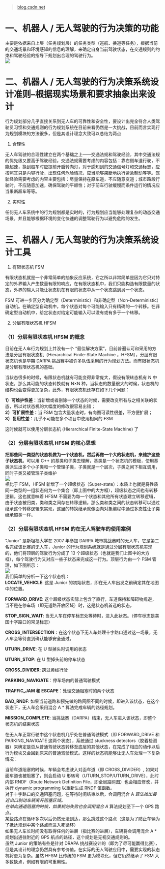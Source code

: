 > [blog.csdn.net](https://blog.csdn.net/qq_35635374/article/details/121784539)

一、机器人 / 无人驾驶的行为决策的功能
====================

主要是依据来自上层（任务规划层）的任务类型（巡航、换道等任务），根据当前的交通场景和环境感知的信息的理解，来确定自身当前驾驶状态，在交通规则的约束和驾驶经验的指导下规划出合理的驾驶行为。  
![](https://img-blog.csdnimg.cn/2565983f0da543939e74931ccd66469b.png?x-oss-process=image/watermark,type_d3F5LXplbmhlaQ,shadow_50,text_Q1NETiBA55uS5a2Q5ZCbfg==,size_20,color_FFFFFF,t_70,g_se,x_16)

二、机器人 / 无人驾驶的行为决策系统设计准则–根据现实场景和要求抽象出来设计
=======================================

行为规划部分几乎直接关系到无人车的可靠性和安全性，要设计出完全符合人类驾驶员习惯和交通规则的行为规划系统在目前来看仍然是一大挑战，目前而言实现行为规划模块的方法很多，但是其设计理念大致可以总结为两点

1. 合理性

无人车驾驶的合理性建立在两个基础之上——交通法规和驾驶经验，其中交通法规的优先级又要高于驾驶经验，交通法规需要考虑的内容包括：靠右侧车道行驶，不能超速，换到超车时应提前开启转向灯，对于感知到的交通信号灯和交通标志，应按照其只是内容行驶，出现任何危险情况，应当能够果断地执行紧急制动等等。驾驶经验需要考虑的内容主要包括：尽量保持在原车道，不应随意变道；城市路段行驶时，不应随意加速，确保驾驶的平顺性；对于前车行驶缓慢而条件运行的情况应当果断超车等等。

2. 实时性

任何无人车系统中的行为规划都是实时的，行为规划应当能够处理复杂的动态交通场景，并且能够根据环境的变化快速的调整驾驶行为以避免危险的发生。  

三、机器人 / 无人驾驶的行为决策系统设计工具
=======================

1. 有限状态机 FSM

有限状态机就是一个非常简单的抽象反应系统，它之所以非常简单是因为它只对特定的外界输入产生数量有限的响应，在有限状态机中，我们只能构造有限数量的状态，外界的输入只能让状态机在有限的状态中从一个状态跳到另一个状态。

FSM 可进一步区分为确定型（Deterministic）和非确定型（Non-Deterministic）自动机。在确定型自动机中，每个状态对每个可能输入只有精确的一个转移。在非确定型自动机中，给定状态对给定可能输入可以没有或有多于一个转移。

2. 分层有限状态机 HFSM

### （1）分层有限状态机 HFSM 的概念

目前在无人车行为规划上并没有一个 “最佳解决方案”，目前普遍认可和采用的方法是分层有限状态机（Hierarchical Finite-State Machine ，HFSM），分层有限状态机也是早期 DARPA 挑战赛中被许多队伍采用的行为规划方法。而有限状态机是分层有限状态机的基础。

当状态很多的时候，有限状态机就有可能变得非常庞大，假设有限转态机有 N 中状态，那么其可能的状态转换就有 N×N 种，当状态的数量很大的时候，状态机的结构也会变得更加复杂，此外，有限状态机还存在如下几个问题：

**1）可维护性差**：当新增或者删除一个状态的时候，需要改变所有与之相关联的状态，所以对状态机的大幅度的修改很容易出错；  
**2）可扩展性差**：当 FSM 包含大量状态时，有向图可读性很差，不方便扩展；  
**3）复用性差**：几乎不可能在多个项目中使用相同的 FSM

这时候就可以使用分层状态机 (Hierarchical Finite-State Machine) 了

### （2）分层有限状态机 HFSM 的核心思想

**把那些同一类型的状态机做为一个状态机，然后再做一个大的状态机，来维护这些子状态机**，可以用 C++ 的基类和子类去理解，基类是一个状态机的模板，使用基类派生出多个小子类和一个管理子类，子类就是一个层次，子类之间下相互调用，同时子类又被管理子类维护  
![](https://img-blog.csdnimg.cn/d2d6a44d10a748d6b775b7f790eedacb.png?x-oss-process=image/watermark,type_d3F5LXplbmhlaQ,shadow_50,text_Q1NETiBA55uS5a2Q5ZCbfg==,size_19,color_FFFFFF,t_70,g_se,x_16)  
相比于 FSM，HFSM 新增了一个超级状态（Super-state）：本质上也就是将性质同一类型的一组状态何为一个集合（即上图中的大方框），超级状态之间也有转移逻辑。这也就意味着 HFSM 不需要为每一个状态和其他所有状态建立转移逻辑，由于状态被归类，类和类之间存在转移逻辑，那么类和类之间的状态转移可以通过继承这个转移逻辑来实现，这里的转换继承就像面向对象编程中通过多态性让子类继承超类一样。

### （2）分层有限状态机 HFSM 的在无人驾驶车的使用案例

“Junior” 是斯坦福大学在 2007 年参加 DARPA 城市挑战赛时的无人车，它是第二名完成该比赛的无人车，Junior 的行为规划系统就是通过分层有限状态机实现的，他们将顶层的驾驶行为分成了 13 个超级状态（也就是我们上图中的大方框），每个驾驶行为又对应一些子状态来完成这一行为。顶层行为由一个 FSM 管理，如下图所示：  
![](https://img-blog.csdnimg.cn/605f72971c3446158e68d0fcbcaba25a.png?x-oss-process=image/watermark,type_d3F5LXplbmhlaQ,shadow_50,text_Q1NETiBA55uS5a2Q5ZCbfg==,size_20,color_FFFFFF,t_70,g_se,x_16)  
我们简单的分析一下这个状态机：  
**LOCATE_VEHICLE**: 这是 Junior 的初始状态，即在无人车出发之前确定其在地图中的位置。

**FORWARD_DRIVE**: 这个超级状态实际上包含了直行，车道保持和障碍物规避，当不是在停车场（即无道路开放区域）时，这是状态机首选的状态。

**STOP_SIGN_WAIT**: 当无人车在停车标志处等待时，进入此状态。（停车标志是美国十字路口的常见标志）

**CROSS_INTERSECTION**：在这个状态下无人车处理十字路口通过这一场景，无人车会等待直到确认能够安全通过。

**UTURN_DRIVE**: 在 U 型掉头时调用的状态

**UTURN_STOP**: 在 U 型掉头前的停车状态

**CROSS_DIVIDER**: 跨过黄线行驶

**PARKING_NAVIGATE**：停车场内的普通驾驶模式

**TRAFFIC_JAM 和 ESCAPE**：处理交通阻塞时的两个状态

**BAD_RNDF**: 如果当前道路和预先做的路网图不同的时候，即进入该状态，在这个状态下，无人车会采用混合 A * 算法完成车辆的路径规划。

**MISSION_COMPLETE**: 当挑战赛（DARPA）结束，无人车进入该状态，即整个状态机的结束状态

在无人车正常行驶中这个状态机几乎处在普通驾驶模式（即 FORWARD_DRIVE 和 PARKING_NAVIGATE 这两个状态），系统通过 stuckness detectors（胶着检测器）来确定是否从普通驾驶状态转移至底层的其他状态，在完成了相应的动作以后行为模块又会回到原来的普通驾驶模式。这样的状态机能够让无人车处理一下复杂情况：

当前车道阻塞的时候，车辆会考虑驶入对面车道（即 CROSS_DIVIDER）, 如果对面车道也被阻塞了，则会启动 U 形转弯（UTURN_STOP/UTURN_DRIVE），此时内部 RNDF（Route Network Definition File，即全局路网图）也会相应修改，并执行 dynamic programming 以重新生成 RNDF 值函数。  
对于十字路口的交通阻塞问题，在等待时间结束以后，会调用混合 A _算法找出最近出口制动车辆离开阻塞区域。  
在单向通道阻塞的时候，如果规划失败也会调用混合 A_ 算法规划至下一个 GPS 路点。  
某些路点在循环多次以后仍然无法到达，那么跳过这个路点（这是为了防止车辆为了抵达规划中某个路点而进入死循环）  
如果无人车长时间没有取得任何的进展（指比赛的进展），车辆将会调用混合 A * 规划出通往附近的 GPS 航点的路径，这个规划是无视交通规则的。  
虽然 Junior 的策略有些是针对 DRAPA 挑战赛设计的（即为了尽可能赢得比赛），但是其设计的理念仍然具有参考价值。在实际的无人驾驶应用中，需要实现的状态机将更为复杂。虽然 HFSM 比传统的 FSM 更为模块化，但它仍然继承了 FSM 大多数缺点，例如有限的可重用性。